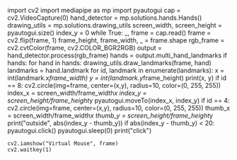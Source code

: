 import cv2
import mediapipe as mp
import pyautogui
cap = cv2.VideoCapture(0)
hand_detector = mp.solutions.hands.Hands()
drawing_utils = mp.solutions.drawing_utils
screen_width, screen_height = pyautogui.size()
index_y = 0
while True:
    _, frame = cap.read()
    frame = cv2.flip(frame, 1)
    frame_height, frame_width, _ = frame.shape
    rgb_frame = cv2.cvtColor(frame, cv2.COLOR_BGR2RGB)
    output = hand_detector.process(rgb_frame)
    hands = output.multi_hand_landmarks
    if hands:
        for hand in hands:
            drawing_utils.draw_landmarks(frame, hand)
            landmarks = hand.landmark
            for id, landmark in enumerate(landmarks):
                x = int(landmark.x*frame_width)
                y = int(landmark.y*frame_height)
                print(x, y)
                if id == 8:
                    cv2.circle(img=frame, center=(x,y), radius=10, color=(0, 255, 255))
                    index_x = screen_width/frame_width*x
                    index_y = screen_height/frame_height*y
                    pyautogui.moveTo(index_x, index_y)
                if id == 4:
                    cv2.circle(img=frame, center=(x,y), radius=10, color=(0, 255, 255))
                    thumb_x = screen_width/frame_width*x
                    thumb_y = screen_height/frame_height*y
                    print("outside", abs(index_y - thumb_y))
                    if abs(index_y - thumb_y) < 20:
                        pyautogui.click()
                        pyautogui.sleep(0)
                        print("click")

    cv2.iamshow("Virtual Mouse", frame)
    cv2.waitkey(1)
